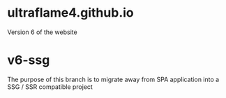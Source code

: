 # ultraflame4.github.io

Version 6 of the website

# v6-ssg
The purpose of this branch is to migrate away from SPA application into a SSG / SSR compatible project
